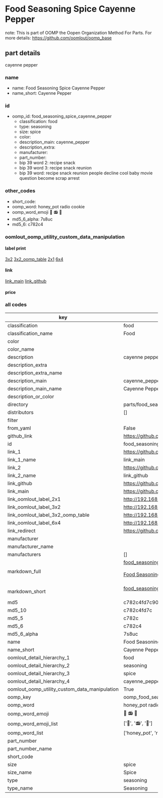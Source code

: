 # Food Seasoning Spice Cayenne Pepper  

note: This is part of OOMP the Oopen Organization Method For Parts. For more details: https://github.com/oomlout/oomp_base

##  part details
  



cayenne pepper



### name
* name: Food Seasoning Spice Cayenne Pepper
* name_short: Cayenne Pepper
### id
* oomp_id: food_seasoning_spice_cayenne_pepper
  * classification: food
  * type: seasoning
  * size: spice
  * color: 
  * description_main: cayenne_pepper
  * description_extra: 
  * manufacturer: 
  * part_number: 
  * bip 39 word 2: recipe snack
  * bip 39 word 3: recipe snack reunion
  * bip 39 word: recipe snack reunion people decline cool baby movie question become scrap arrest

### other_codes
* short_code: 
* oomp_word: honey_pot radio cookie
* oomp_word_emoji :honey_pot: :radio: :cookie:
* md5_6_alpha: 7s8uc
* md5_6: c782c4






### oomlout_oomp_utility_custom_data_manipulation
#### label print
[3x2](http://192.168.1.245:1112/?label=oomp%207s8uc)
[3x2_oomp_table](http://192.168.1.108:1112/?label=oomp%207s8uc)
[2x1](http://192.168.1.242:1112/?label=oomp%207s8uc)
[6x4](http://192.168.1.55:1112/?label=oomp%207s8uc)    

#### link

[link_main](https://github.com/oomlout/oomlout_oomp_version_1_messy/tree/main/parts/food_seasoning_spice_cayenne_pepper) [link_github](https://github.com/oomlout/oomlout_oomp_version_1_messy/tree/main/parts/food_seasoning_spice_cayenne_pepper)                             

#### price







### all codes 
| key | value |  
| --- | --- |  
| classification | food |  
| classification_name | Food |  
| color |  |  
| color_name |  |  
| description | cayenne pepper |  
| description_extra |  |  
| description_extra_name |  |  
| description_main | cayenne_pepper |  
| description_main_name | Cayenne Pepper |  
| description_or_color |   |  
| directory | parts/food_seasoning_spice_cayenne_pepper |  
| distributors | [] |  
| filter |  |  
| from_yaml | False |  
| github_link | https://github.com/oomlout/oomlout_oomp_part_src/tree/main/parts/food_seasoning_spice_cayenne_pepper |  
| id | food_seasoning_spice_cayenne_pepper |  
| link_1 | https://github.com/oomlout/oomlout_oomp_version_1_messy/tree/main/parts/food_seasoning_spice_cayenne_pepper |  
| link_1_name | link_main |  
| link_2 | https://github.com/oomlout/oomlout_oomp_version_1_messy/tree/main/parts/food_seasoning_spice_cayenne_pepper |  
| link_2_name | link_github |  
| link_github | https://github.com/oomlout/oomlout_oomp_version_1_messy/tree/main/parts/food_seasoning_spice_cayenne_pepper |  
| link_main | https://github.com/oomlout/oomlout_oomp_version_1_messy/tree/main/parts/food_seasoning_spice_cayenne_pepper |  
| link_oomlout_label_2x1 | http://192.168.1.242:1112/?label=oomp%207s8uc |  
| link_oomlout_label_3x2 | http://192.168.1.245:1112/?label=oomp%207s8uc |  
| link_oomlout_label_3x2_oomp_table | http://192.168.1.108:1112/?label=oomp%207s8uc |  
| link_oomlout_label_6x4 | http://192.168.1.55:1112/?label=oomp%207s8uc |  
| link_redirect | https://github.com/oomlout/oomlout_oomp_version_1_messy/tree/main/parts/food_seasoning_spice_cayenne_pepper |  
| manufacturer |  |  
| manufacturer_name |  |  
| manufacturers | [] |  
| markdown_full | [food_seasoning_spice_cayenne_pepper](none)<br>[](none)<br>[Food Seasoning Spice Cayenne Pepper](none)<br><br> |  
| markdown_short | [food_seasoning_spice_cayenne_pepper](none)<br><br> |  
| md5 | c782c4fd7c90e220bf1c7a2d70b3459d |  
| md5_10 | c782c4fd7c |  
| md5_5 | c782c |  
| md5_6 | c782c4 |  
| md5_6_alpha | 7s8uc |  
| name | Food Seasoning Spice Cayenne Pepper |  
| name_short | Cayenne Pepper |  
| oomlout_detail_hierarchy_1 | food |  
| oomlout_detail_hierarchy_2 | seasoning |  
| oomlout_detail_hierarchy_3 | spice |  
| oomlout_detail_hierarchy_4 | cayenne_pepper |  
| oomlout_oomp_utility_custom_data_manipulation | True |  
| oomp_key | oomp_food_seasoning_spice_cayenne_pepper |  
| oomp_word | honey_pot radio cookie |  
| oomp_word_emoji | :honey_pot: :radio: :cookie: |  
| oomp_word_emoji_list | [':honey_pot:', ':radio:', ':cookie:'] |  
| oomp_word_list | ['honey_pot', 'radio', 'cookie'] |  
| part_number |  |  
| part_number_name |  |  
| short_code |  |  
| size | spice |  
| size_name | Spice |  
| type | seasoning |  
| type_name | Seasoning |  
